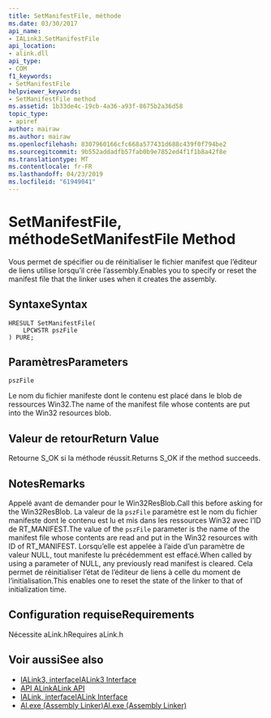 ```yaml
---
title: SetManifestFile, méthode
ms.date: 03/30/2017
api_name:
- IALink3.SetManifestFile
api_location:
- alink.dll
api_type:
- COM
f1_keywords:
- SetManifestFile
helpviewer_keywords:
- SetManifestFile method
ms.assetid: 1b33de4c-19cb-4a36-a93f-8675b2a36d58
topic_type:
- apiref
author: mairaw
ms.author: mairaw
ms.openlocfilehash: 8307960166cfc668a577431d688c439f0f794be2
ms.sourcegitcommit: 9b552addadfb57fab0b9e7852ed4f1f1b8a42f8e
ms.translationtype: MT
ms.contentlocale: fr-FR
ms.lasthandoff: 04/23/2019
ms.locfileid: "61949041"
---
```

# <a name="setmanifestfile-method"></a><span data-ttu-id="6927d-102">SetManifestFile, méthode</span><span class="sxs-lookup"><span data-stu-id="6927d-102">SetManifestFile Method</span></span>
<span data-ttu-id="6927d-103">Vous permet de spécifier ou de réinitialiser le fichier manifest que l’éditeur de liens utilise lorsqu’il crée l’assembly.</span><span class="sxs-lookup"><span data-stu-id="6927d-103">Enables you to specify or reset the manifest file that the linker uses when it creates the assembly.</span></span>  
  
## <a name="syntax"></a><span data-ttu-id="6927d-104">Syntaxe</span><span class="sxs-lookup"><span data-stu-id="6927d-104">Syntax</span></span>  
  
```  
HRESULT SetManifestFile(  
    LPCWSTR pszFile  
) PURE;  
```  
  
## <a name="parameters"></a><span data-ttu-id="6927d-105">Paramètres</span><span class="sxs-lookup"><span data-stu-id="6927d-105">Parameters</span></span>  
 `pszFile`  
  
 <span data-ttu-id="6927d-106">Le nom du fichier manifeste dont le contenu est placé dans le blob de ressources Win32.</span><span class="sxs-lookup"><span data-stu-id="6927d-106">The name of the manifest file whose contents are put into the Win32 resources blob.</span></span>  
  
## <a name="return-value"></a><span data-ttu-id="6927d-107">Valeur de retour</span><span class="sxs-lookup"><span data-stu-id="6927d-107">Return Value</span></span>  
 <span data-ttu-id="6927d-108">Retourne S_OK si la méthode réussit.</span><span class="sxs-lookup"><span data-stu-id="6927d-108">Returns S_OK if the method succeeds.</span></span>  
  
## <a name="remarks"></a><span data-ttu-id="6927d-109">Notes</span><span class="sxs-lookup"><span data-stu-id="6927d-109">Remarks</span></span>  
 <span data-ttu-id="6927d-110">Appelé avant de demander pour le Win32ResBlob.</span><span class="sxs-lookup"><span data-stu-id="6927d-110">Call this before asking for the Win32ResBlob.</span></span> <span data-ttu-id="6927d-111">La valeur de la `pszFile` paramètre est le nom du fichier manifeste dont le contenu est lu et mis dans les ressources Win32 avec l’ID de RT_MANIFEST.</span><span class="sxs-lookup"><span data-stu-id="6927d-111">The value of the `pszFile` parameter is the name of the manifest file whose contents are read and put in the Win32 resources with ID of RT_MANIFEST.</span></span> <span data-ttu-id="6927d-112">Lorsqu’elle est appelée à l’aide d’un paramètre de valeur NULL, tout manifeste lu précédemment est effacé.</span><span class="sxs-lookup"><span data-stu-id="6927d-112">When called by using a parameter of NULL, any previously read manifest is cleared.</span></span> <span data-ttu-id="6927d-113">Cela permet de réinitialiser l’état de l’éditeur de liens à celle du moment de l’initialisation.</span><span class="sxs-lookup"><span data-stu-id="6927d-113">This enables one to reset the state of the linker to that of initialization time.</span></span>  
  
## <a name="requirements"></a><span data-ttu-id="6927d-114">Configuration requise</span><span class="sxs-lookup"><span data-stu-id="6927d-114">Requirements</span></span>  
 <span data-ttu-id="6927d-115">Nécessite aLink.h</span><span class="sxs-lookup"><span data-stu-id="6927d-115">Requires aLink.h</span></span>  
  
## <a name="see-also"></a><span data-ttu-id="6927d-116">Voir aussi</span><span class="sxs-lookup"><span data-stu-id="6927d-116">See also</span></span>

- [<span data-ttu-id="6927d-117">IALink3, interface</span><span class="sxs-lookup"><span data-stu-id="6927d-117">IALink3 Interface</span></span>](../../../../docs/framework/unmanaged-api/alink/ialink3-interface.md)
- [<span data-ttu-id="6927d-118">API ALink</span><span class="sxs-lookup"><span data-stu-id="6927d-118">ALink API</span></span>](../../../../docs/framework/unmanaged-api/alink/index.md)
- [<span data-ttu-id="6927d-119">IALink, interface</span><span class="sxs-lookup"><span data-stu-id="6927d-119">IALink Interface</span></span>](../../../../docs/framework/unmanaged-api/alink/ialink-interface.md)
- [<span data-ttu-id="6927d-120">Al.exe (Assembly Linker)</span><span class="sxs-lookup"><span data-stu-id="6927d-120">Al.exe (Assembly Linker)</span></span>](../../../../docs/framework/tools/al-exe-assembly-linker.md)
